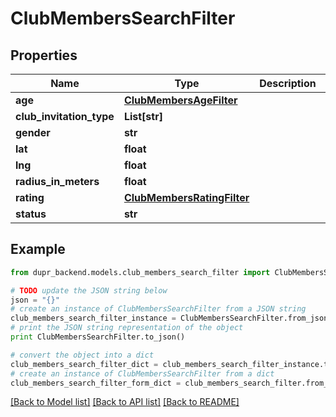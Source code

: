 # ClubMembersSearchFilter


## Properties
Name | Type | Description | Notes
------------ | ------------- | ------------- | -------------
**age** | [**ClubMembersAgeFilter**](ClubMembersAgeFilter.md) |  | [optional] 
**club_invitation_type** | **List[str]** |  | [optional] 
**gender** | **str** |  | [optional] 
**lat** | **float** |  | [optional] 
**lng** | **float** |  | [optional] 
**radius_in_meters** | **float** |  | [optional] 
**rating** | [**ClubMembersRatingFilter**](ClubMembersRatingFilter.md) |  | [optional] 
**status** | **str** |  | [optional] 

## Example

```python
from dupr_backend.models.club_members_search_filter import ClubMembersSearchFilter

# TODO update the JSON string below
json = "{}"
# create an instance of ClubMembersSearchFilter from a JSON string
club_members_search_filter_instance = ClubMembersSearchFilter.from_json(json)
# print the JSON string representation of the object
print ClubMembersSearchFilter.to_json()

# convert the object into a dict
club_members_search_filter_dict = club_members_search_filter_instance.to_dict()
# create an instance of ClubMembersSearchFilter from a dict
club_members_search_filter_form_dict = club_members_search_filter.from_dict(club_members_search_filter_dict)
```
[[Back to Model list]](../README.md#documentation-for-models) [[Back to API list]](../README.md#documentation-for-api-endpoints) [[Back to README]](../README.md)


